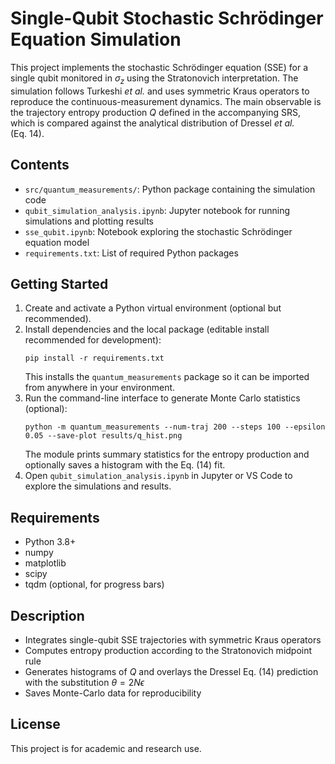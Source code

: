 # Single-Qubit Stochastic Schrödinger Equation Simulation

This project implements the stochastic Schrödinger equation (SSE) for a single
qubit monitored in $\sigma_z$ using the Stratonovich interpretation.  The
simulation follows Turkeshi *et al.* and uses symmetric Kraus operators to
reproduce the continuous-measurement dynamics.  The main observable is the
trajectory entropy production $Q$ defined in the accompanying SRS, which is
compared against the analytical distribution of Dressel *et al.* (Eq. 14).

## Contents
- `src/quantum_measurements/`: Python package containing the simulation code
- `qubit_simulation_analysis.ipynb`: Jupyter notebook for running simulations and plotting results
- `sse_qubit.ipynb`: Notebook exploring the stochastic Schrödinger equation model
- `requirements.txt`: List of required Python packages

## Getting Started
1. Create and activate a Python virtual environment (optional but recommended).
2. Install dependencies and the local package (editable install recommended for development):
   ```
   pip install -r requirements.txt
   ```
   This installs the `quantum_measurements` package so it can be imported from anywhere in your environment.
3. Run the command-line interface to generate Monte Carlo statistics (optional):
   ```
   python -m quantum_measurements --num-traj 200 --steps 100 --epsilon 0.05 --save-plot results/q_hist.png
   ```
   The module prints summary statistics for the entropy production and optionally saves a histogram with the Eq. (14) fit.
4. Open `qubit_simulation_analysis.ipynb` in Jupyter or VS Code to explore the simulations and results.

## Requirements
- Python 3.8+
- numpy
- matplotlib
- scipy
- tqdm (optional, for progress bars)

## Description
- Integrates single-qubit SSE trajectories with symmetric Kraus operators
- Computes entropy production according to the Stratonovich midpoint rule
- Generates histograms of $Q$ and overlays the Dressel Eq. (14) prediction with
  the substitution $\theta = 2N\epsilon$
- Saves Monte-Carlo data for reproducibility

## License
This project is for academic and research use.
